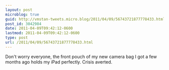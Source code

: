 ```yaml
---
layout: post
microblog: true
guid: http://vmstan-tweets.micro.blog/2011/04/09/56743721877778433.html
post_id: 3042984
date: 2011-04-09T09:42:12-0600
lastmod: 2011-04-09T09:42:12-0600
type: post
url: /2011/04/09/56743721877778433.html
---
```

Don't worry everyone, the front pouch of my new camera bag I got a few months ago holds my iPad perfectly. Crisis averted.
